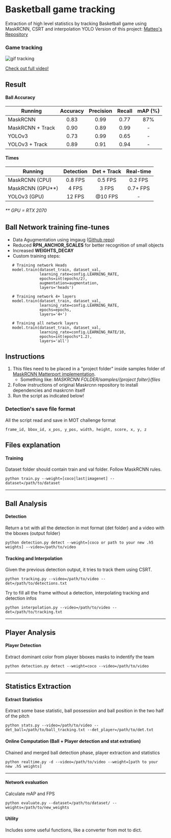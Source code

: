 # Basketball game tracking
Extraction of high level statistics by tracking Basketball game using MaskRCNN, CSRT and interpolation
YOLO Version of this project: [Matteo's Repository](https://github.com/MatteoDalponte/Basketball_statistics)

### Game tracking
![gif tracking](https://github.com/simoberny/basket_tracking/blob/master/data/game_track.gif)

[Check out full video!](https://youtu.be/R6vTXeZziyA)

## Result
#### Ball Accuracy
| Running | Accuracy | Precision  | Recall | mAP (%) |
| ------------- |:-------------:| :--------: | :-----:| :-----:|
| MaskRCNN  | 0.83  | 0.99    | 0.77   | 87% |
| MaskRCNN + Track  | 0.90  | 0.89    | 0.99  | - |
| YOLOv3   | 0.73    | 0.99      | 0.65       | - |
| YOLOv3 + Track  | 0.89  | 0.91    | 0.94   | - |

#### Times
| Running | Detection | Det + Track  | Real-time |
| ------------- |:-------------:| :--------: | :-----:|
| MaskRCNN (CPU) | 0.8 FPS   | 0.5 FPS      | 0.2 FPS   |
| MaskRCNN (GPU**) | 4 FPS     | 3 FPS        | 0.7+ FPS  |
| YOLOv3 (GPU)   | 12 FPS    | @10 FPS      | -         |

###### ** GPU = RTX 2070

## Ball Network training fine-tunes
- Data Agugmentation using imgaug ([Github repo](https://github.com/aleju/imgaug))
- Reduced **RPN_ANCHOR_SCALES** for better recognition of small objects
- Increased **WEIGHTS_DECAY**
- Custom training steps: 

```
   # Training network Heads
   model.train(dataset_train, dataset_val,
               learning_rate=config.LEARNING_RATE,
               epochs=int(epochs/2),
               augmentation=augmentation,
               layers='heads')

   # Training network 4+ layers
   model.train(dataset_train, dataset_val,
               learning_rate=config.LEARNING_RATE,
               epochs=epochs,
               layers='4+')
    
   # Training all network layers
   model.train(dataset_train, dataset_val,
               learning_rate=config.LEARNING_RATE/10,
               epochs=int(epochs*1.2),
               layers='all')
```

## Instructions
1. This files need to be placed in a "project folder" inside samples folder of [MaskRCNN Matterport implementation](https://github.com/matterport/Mask_RCNN).
   -  Something like: *MASKRCNN FOLDER/samples/{project folter}/files*
2. Follow instructions of original Maskrcnn repository to install dependencies and maskrcnn itself
3. Run the script as indicated below!

### Detection's save file format
All the script read and save in MOT challenge format
```
frame_id, bbox_id, x_pos, y_pos, width, height, score, x, y, z
```

## Files explanation
#### Training
Dataset folder should contain train and val folder. Follow MaskRCNN rules. 
```
python train.py --weight=[coco|last|imagenet] --dataset=/path/to/dataset
```
___

## Ball Analysis
#### Detection
Return a txt with all the detection in mot format (det folder) and a video with the bboxes (output folder)
```
python detection.py detect --weight=[coco or path to your new .h5 weights] --video=/path/to/video
```

#### Tracking and Interpolation
Given the previous detection output, it tries to track them using CSRT.
```
python tracking.py --video=/path/to/video --det=/path/to/detections.txt
```

Try to fill all the frame without a detection, interpolating tracking and detection infos
```
python interpolation.py --video=/path/to/video --det=/path/to/tracking.txt
```

___

## Player Analysis
#### Player Detection
Extract dominant color from player bboxes masks to indentify the team
```
python detection.py detect --weight=coco --video=/path/to/video
```

___

## Statistics Extraction
#### Extract Statistics
Extract some base statistic, ball possession and ball position in the two half of the pitch
```
python stats.py --video=/path/to/video --det_ball=/path/to/ball_tracking.txt --det_player=/path/to/det.txt
```

#### Online Computation (Ball + Player detection and stat extration)
Chained and merged ball detection phase, player extraction and statistics
```
python realtime.py -d --video=/path/to/video --weight=[path to your new .h5 weights]
```
___

#### Network evaluation
Calculate mAP and FPS 
```
python evaluate.py --dataset=/path/to/dataset/ --weights=/path/to/new_weights
```

#### Utility
Includes some useful functions, like a converter from mot to dict. 
